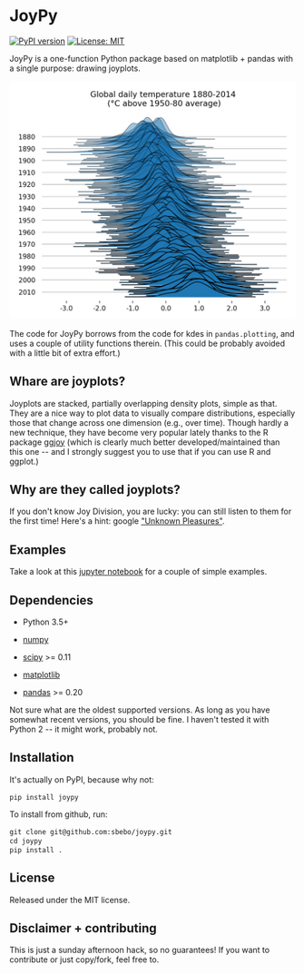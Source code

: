 # JoyPy

[![PyPI version](https://badge.fury.io/py/joypy.svg)](https://badge.fury.io/py/joypy) [![License: MIT](https://img.shields.io/badge/License-MIT-yellow.svg)](https://opensource.org/licenses/MIT)


JoyPy is a one-function Python package based on matplotlib + pandas with a single purpose: drawing joyplots.

<img src="temperatures.png" width="600" alt="A joyplot.">

The code for JoyPy borrows from the code for kdes in `pandas.plotting`, and uses a couple
of utility functions therein. (This could be probably avoided with a little bit of
extra effort.) 

Whare are joyplots?
---
Joyplots are stacked, partially overlapping density plots, simple as that. They are a nice way to plot data
to visually compare distributions, especially those that change across one dimension (e.g., over time).
Though hardly a new technique, they have become very popular lately thanks to the R package [ggjoy](https://github.com/clauswilke/ggjoy) 
(which is clearly much better developed/maintained than this one -- and I strongly suggest you to use that if you can use R and ggplot.)

Why are they called joyplots?
---
If you don't know Joy Division, you are lucky: you can still listen to them for the first time!
Here's a hint: google ["Unknown Pleasures"](https://www.youtube.com/watch?v=ncJ8FCvCofw).

Examples
--------

Take a look at this [jupyter notebook](Joyplot.ipynb) for a couple of simple examples. 

Dependencies
------------

- Python 3.5+

- [numpy](http://www.numpy.org/)

- [scipy](http://www.scipy.org/) >= 0.11

- [matplotlib](http://matplotlib.org/)

- [pandas](http://pandas.pydata.org/) >= 0.20

Not sure what are the oldest supported versions. 
As long as you have somewhat recent versions, you should be fine.
I haven't tested it with Python 2 -- it might work, probably not.

Installation
------

It's actually on PyPI, because why not:
    
    pip install joypy

To install from github, run:

    git clone git@github.com:sbebo/joypy.git
    cd joypy
    pip install .

License
-------

Released under the MIT license.

Disclaimer + contributing
-----

This is just a sunday afternoon hack, so no guarantees! If you want to contribute or just copy/fork, feel free to. 
